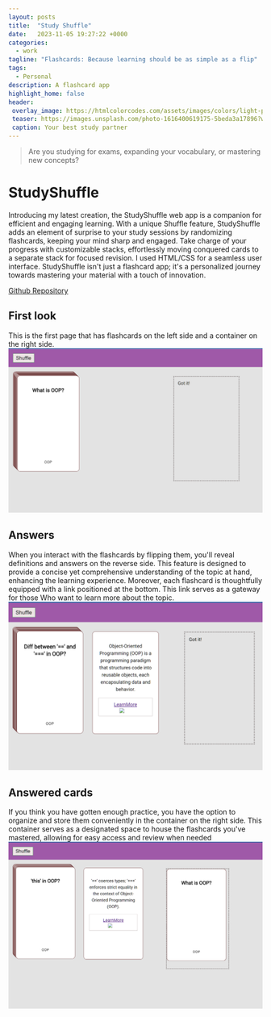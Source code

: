 ```yaml
---
layout: posts
title:  "Study Shuffle"
date:   2023-11-05 19:27:22 +0000
categories: 
  - work
tagline: "Flashcards: Because learning should be as simple as a flip"
tags:
  - Personal
description: A flashcard app
highlight_home: false
header:
 overlay_image: https://htmlcolorcodes.com/assets/images/colors/light-purple-color-solid-background-1920x1080.png
 teaser: https://images.unsplash.com/photo-1616400619175-5beda3a17896?w=500&auto=format&fit=crop&q=60&ixlib=rb-4.0.3&ixid=M3wxMjA3fDB8MHxzZWFyY2h8MTF8fHN0dWR5fGVufDB8fDB8fHww
 caption: Your best study partner
---
```


> Are you studying for exams, expanding your vocabulary, or mastering new concepts? 


# StudyShuffle
Introducing my latest creation, the StudyShuffle web app is a companion for efficient and engaging learning. With a unique Shuffle feature, StudyShuffle adds an element of surprise to your study sessions by randomizing flashcards, keeping your mind sharp and engaged. Take charge of your progress with customizable stacks, effortlessly moving conquered cards to a separate stack for focused revision. I used HTML/CSS for a seamless user interface. StudyShuffle isn't just a flashcard app; it's a personalized journey towards mastering your material with a touch of innovation.

[Github Repository](https://github.com/Meronats/Flash-cards-)

## First look
This is the first page that has flashcards on the left side and a container on the right side.
![FirstLook](/assets/images/Screenshot%202023-11-10%20231143.png)
## Answers
When you interact with the flashcards by flipping them, you'll reveal definitions and answers on the reverse side. This feature is designed to provide a concise yet comprehensive understanding of the topic at hand, enhancing the learning experience. Moreover, each flashcard is thoughtfully equipped with a link positioned at the bottom. This link serves as a gateway for those Who want to learn more about the topic.
![Flipping](/assets/images/Screenshot%202023-11-10%20231159.png)
## Answered cards
If you think you have gotten enough practice, you have the option to organize and store them conveniently in the container on the right side. This container serves as a designated space to house the flashcards you've mastered, allowing for easy access and review when needed
![Got it!](/assets/images/Screenshot%202023-11-10%20231245.png)


